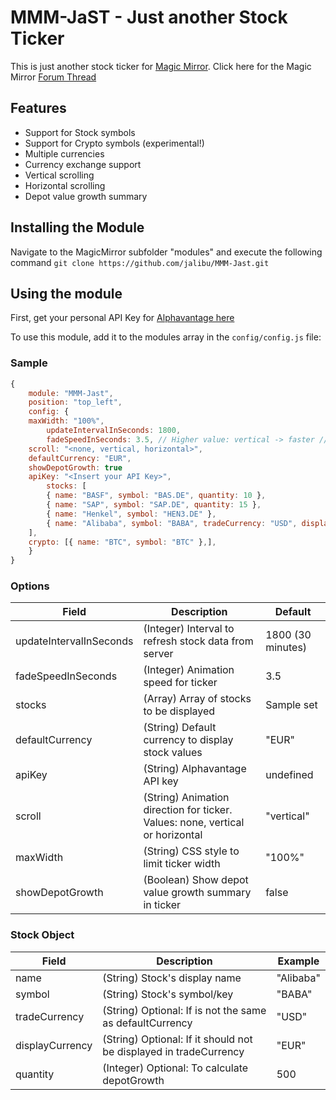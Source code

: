 # MMM-JaST - **J**ust **a**nother **S**tock **T**icker
This is just another stock ticker for [Magic Mirror](https://magicmirror.builders/).
Click here for the Magic Mirror [Forum Thread](https://forum.magicmirror.builders/topic/12507/mmm-jast-just-another-stock-ticker)

## Features
- Support for Stock symbols
- Support for Crypto symbols (experimental!)
- Multiple currencies
- Currency exchange support
- Vertical scrolling
- Horizontal scrolling
- Depot value growth summary

## Installing the Module
Navigate to the MagicMirror subfolder "modules" and execute the following command
`git clone https://github.com/jalibu/MMM-Jast.git`

## Using the module
First, get your personal API Key for [Alphavantage here](https://www.alphavantage.co/support/#api-key)

To use this module, add it to the modules array in the `config/config.js` file:

### Sample
```javascript
{
	module: "MMM-Jast",
	position: "top_left",
	config: {
    maxWidth: "100%",
		updateIntervalInSeconds: 1800,
		fadeSpeedInSeconds: 3.5, // Higher value: vertical -> faster // horizontal -> slower
    scroll: "<none, vertical, horizontal>",
    defaultCurrency: "EUR",
    showDepotGrowth: true
    apiKey: "<Insert your API Key>",
		stocks: [
		{ name: "BASF", symbol: "BAS.DE", quantity: 10 },
		{ name: "SAP", symbol: "SAP.DE", quantity: 15 },
		{ name: "Henkel", symbol: "HEN3.DE" },
		{ name: "Alibaba", symbol: "BABA", tradeCurrency: "USD", displayCurrency: "EUR" },
    ],
    crypto: [{ name: "BTC", symbol: "BTC" },],
	}
}
```
### Options
| Field    					| Description 																	| Default 				|
| -------- 					| -------- 																		| -------- 				|
| updateIntervalInSeconds   | (Integer) Interval to refresh stock data from server   						| 1800 (30 minutes)   	|
| fadeSpeedInSeconds		| (Integer) Animation speed for ticker											| 3.5   				|
| stocks					| (Array<Stock>) Array of stocks to be displayed								| Sample set			|
| defaultCurrency			| (String) Default currency to display stock values								| "EUR"   				|
| apiKey					| (String) Alphavantage API key													| undefined				|
| scroll					| (String) Animation direction for ticker. Values: none, vertical or horizontal	| "vertical"  			|
| maxWidth					| (String) CSS style to limit ticker width										| "100%"   				|
| showDepotGrowth			| (Boolean) Show depot value growth summary in ticker							| false   				|

### Stock Object
| Field    			| Description 														| Example 	|
| -------- 			| -------- 															| -------- 	|
| name   			| (String) Stock's display name   									| "Alibaba"	|
| symbol   			| (String) Stock's symbol/key   									| "BABA"   	|
| tradeCurrency   	| (String) Optional: If is not the same as defaultCurrency 			| "USD"   	|
| displayCurrency   | (String) Optional: If it should not be displayed in tradeCurrency	| "EUR"   	|
| quantity   		| (Integer) Optional: To calculate depotGrowth   					| 500   	|
